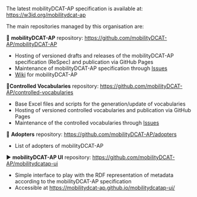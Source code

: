 The latest mobilityDCAT-AP specification is available at: https://w3id.org/mobilitydcat-ap

The main repositories managed by this organisation are:

📝 **mobilityDCAT-AP** repository: https://github.com/mobilityDCAT-AP/mobilityDCAT-AP 
  - Hosting of versioned drafts and releases of the mobilityDCAT-AP specification (ReSpec) and publication via GitHub Pages
  - Maintenance of mobilityDCAT-AP specification through [Issues](https://github.com/mobilityDCAT-AP/mobilityDCAT-AP/issues)
  - [Wiki](https://github.com/mobilityDCAT-AP/mobilityDCAT-AP/wiki) for mobilityDCAT-AP

📑**Controlled Vocabularies** repository: https://github.com/mobilityDCAT-AP/controlled-vocabularies 
- Base Excel files and scripts for the generation/update of vocabularies
- Hosting of versioned controlled vocabularies and publication via GitHub Pages
- Maintenance of the controlled vocabularies through [Issues](https://github.com/mobilityDCAT-AP/controlled-vocabularies/issues)

👥 **Adopters** repository: https://github.com/mobilityDCAT-AP/adopters
- List of adopters of mobilityDCAT-AP

▶️ **mobilityDCAT-AP UI** repository: https://github.com/mobilityDCAT-AP/mobilitydcatap-ui
- Simple interface to play with the RDF representation of metadata according to the mobilityDCAT-AP specification
- Accessible at https://mobilitydcat-ap.github.io/mobilitydcatap-ui/

